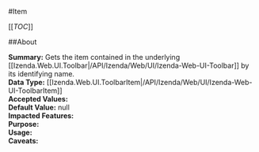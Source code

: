 #Item

[[_TOC_]]

##About

**Summary:** Gets the item contained in the underlying [[Izenda.Web.UI.Toolbar|/API/Izenda/Web/UI/Izenda-Web-UI-Toolbar]] by its identifying name.  
**Data Type:** [[Izenda.Web.UI.ToolbarItem|/API/Izenda/Web/UI/Izenda-Web-UI-ToolbarItem]]  
**Accepted Values:**   
**Default Value:** null  
**Impacted Features:**   
**Purpose:**   
**Usage:**   
**Caveats:**   

